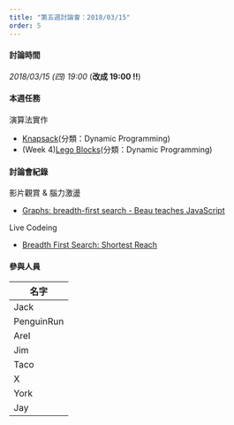 ```yaml
---
title: "第五週討論會：2018/03/15"
order: 5
---
```


#### 討論時間

*2018/03/15 (四) 19:00* (**改成 19:00 !!**)

#### 本週任務

演算法實作

- [Knapsack](https://www.hackerrank.com/challenges/unbounded-knapsack/problem)(分類：Dynamic Programming)
- (Week 4)[Lego Blocks](https://www.hackerrank.com/challenges/lego-blocks/problem)(分類：Dynamic Programming)

#### 討論會紀錄

影片觀賞 & 腦力激盪

- [Graphs: breadth-first search - Beau teaches JavaScript
](https://www.youtube.com/watch?v=wu0ckYkltus)

Live Codeing

- [Breadth First Search: Shortest Reach](https://www.hackerrank.com/challenges/bfsshortreach/problem)

#### 參與人員

| 名字 |
| ------------- |
| Jack |
| PenguinRun |
| Arel |
| Jim |
| Taco |
| X |
| York |
| Jay |
